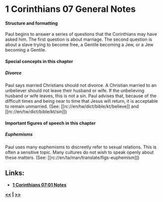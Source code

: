 # 1 Corinthians 07 General Notes #

#### Structure and formatting ####

Paul begins to answer a series of questions that the Corinthians may have asked him. The first question is about marriage. The second question is about a slave trying to become free, a Gentile becoming a Jew, or a Jew becoming a Gentile.

#### Special concepts in this chapter ####

##### Divorce #####
Paul says married Christians should not divorce. A Christian married to an unbeliever should not leave their husband or wife. If the unbelieving husband or wife leaves, this is not a sin. Paul advises that, because of the difficult times and being near to time that Jesus will return, it is acceptable to remain unmarried. (See: [[rc://en/tw/dict/bible/kt/believe]] and [[rc://en/tw/dict/bible/kt/sin]])

#### Important figures of speech in this chapter ####

##### Euphemisms #####
Paul uses many euphemisms to discreetly refer to sexual relations. This is often a sensitive topic. Many cultures do not wish to speak openly about these matters. (See: [[rc://en/ta/man/translate/figs-euphemism]])

## Links: ##

* __[1 Corinthians 07:01 Notes](./01.md)__

__[<<](../06/intro.md) | [>>](../08/intro.md)__

